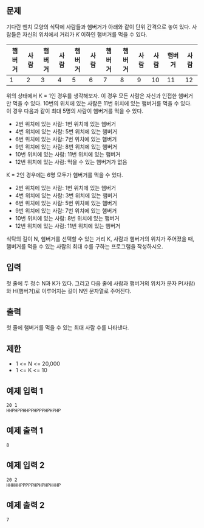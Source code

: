 ## 문제
기다란 벤치 모양의 식탁에 사람들과 햄버거가 아래와 같이 단위 간격으로 놓여 있다. 사람들은 자신의 위치에서 거리가 $K$ 이하인 햄버거를 먹을 수 있다.

|햄버거|	사람|	햄버거|	사람|	햄버거|	사람|	햄버거|	햄버거|	사람|	사람|	햄버거|	사람|
|-|-|-|-|-|-|-|-|-|-|-|-|
|1|	2|	3|	4|	5|	6|	7|	8|	9|	10|	11|	12|

위의 상태에서 K = 1인 경우를 생각해보자. 이 경우 모든 사람은 자신과 인접한 햄버거만 먹을 수 있다. 10번의 위치에 있는 사람은 11번 위치에 있는 햄버거를 먹을 수 있다. 이 경우 다음과 같이 최대 5명의 사람이 햄버거를 먹을 수 있다.

- 2번 위치에 있는 사람: 1번 위치에 있는 햄버거
- 4번 위치에 있는 사람: 5번 위치에 있는 햄버거
- 6번 위치에 있는 사람: 7번 위치에 있는 햄버거
- 9번 위치에 있는 사람: 8번 위치에 있는 햄버거
- 10번 위치에 있는 사람: 11번 위치에 있는 햄버거
- 12번 위치에 있는 사람: 먹을 수 있는 햄버거가 없음 

K = 2인 경우에는 6명 모두가 햄버거를 먹을 수 있다.

- 2번 위치에 있는 사람: 1번 위치에 있는 햄버거
- 4번 위치에 있는 사람: 3번 위치에 있는 햄버거
- 6번 위치에 있는 사람: 5번 위치에 있는 햄버거
- 9번 위치에 있는 사람: 7번 위치에 있는 햄버거
- 10번 위치에 있는 사람: 8번 위치에 있는 햄버거
- 12번 위치에 있는 사람: 11번 위치에 있는 햄버거

식탁의 길이 N, 햄버거를 선택할 수 있는 거리 K, 사람과 햄버거의 위치가 주어졌을 때, 햄버거를 먹을 수 있는 사람의 최대 수를 구하는 프로그램을 작성하시오.

## 입력
첫 줄에 두 정수 N과 K가 있다. 그리고 다음 줄에 사람과 햄버거의 위치가 문자 P(사람)와 H(햄버거)로 이루어지는 길이 N인 문자열로 주어진다.

## 출력
첫 줄에 햄버거를 먹을 수 있는 최대 사람 수를 나타낸다.

## 제한
-  1 <= N <= 20,000
-  1 <= K <= 10
## 예제 입력 1 
```
20 1
HHPHPPHHPPHPPPHPHPHP
```
## 예제 출력 1 
```
8
```
## 예제 입력 2 
```
20 2
HHHHHPPPPPHPHPHPHHHP
```
## 예제 출력 2 
```
7
```